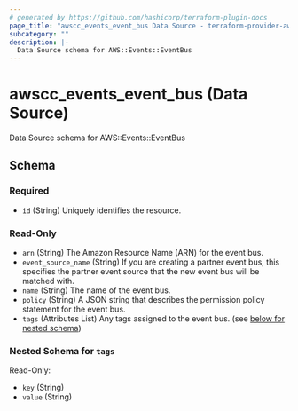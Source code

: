 ```yaml
---
# generated by https://github.com/hashicorp/terraform-plugin-docs
page_title: "awscc_events_event_bus Data Source - terraform-provider-awscc"
subcategory: ""
description: |-
  Data Source schema for AWS::Events::EventBus
---
```


# awscc_events_event_bus (Data Source)

Data Source schema for AWS::Events::EventBus



<!-- schema generated by tfplugindocs -->
## Schema

### Required

- `id` (String) Uniquely identifies the resource.

### Read-Only

- `arn` (String) The Amazon Resource Name (ARN) for the event bus.
- `event_source_name` (String) If you are creating a partner event bus, this specifies the partner event source that the new event bus will be matched with.
- `name` (String) The name of the event bus.
- `policy` (String) A JSON string that describes the permission policy statement for the event bus.
- `tags` (Attributes List) Any tags assigned to the event bus. (see [below for nested schema](#nestedatt--tags))

<a id="nestedatt--tags"></a>
### Nested Schema for `tags`

Read-Only:

- `key` (String)
- `value` (String)
